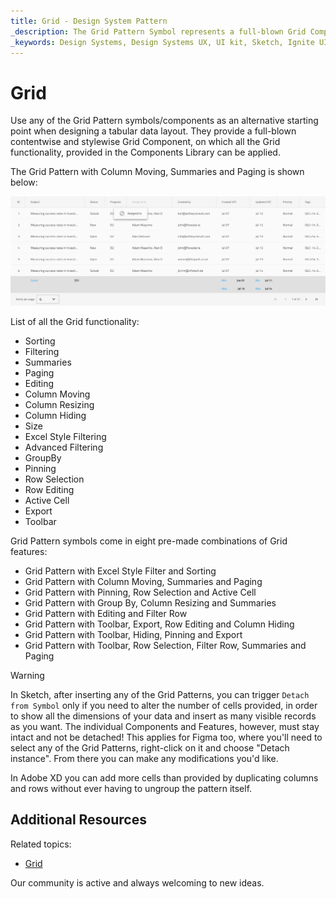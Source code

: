 ```yaml
---
title: Grid - Design System Pattern
_description: The Grid Pattern Symbol represents a full-blown Grid Component.
_keywords: Design Systems, Design Systems UX, UI kit, Sketch, Ignite UI for Angular, Sketch to Angular, Angular, Angular Design System, Export code from Sketch, Design Kits for Angular, Sketch HTML, Sketch to HTML, Sketch UI kits, Figma, Figma to Angular, Export code from Figma, Figma HTML, Figma to HTML, Figma UI kits
---
```


# Grid

Use any of the Grid Pattern symbols/components as an alternative starting point when designing a tabular data layout. They provide a full-blown contentwise and stylewise Grid Component, on which all the Grid functionality, provided in the Components Library can be applied.

The Grid Pattern with Column Moving, Summaries and Paging is shown below:

<img class="responsive-img" src="../images/grid.png" srcset="../images/grid@2x.png 2x" />

List of all the Grid functionality:
- Sorting
- Filtering
- Summaries
- Paging
- Editing
- Column Moving
- Column Resizing
- Column Hiding
- Size
- Excel Style Filtering
- Advanced Filtering
- GroupBy
- Pinning
- Row Selection
- Row Editing
- Active Cell
- Export
- Toolbar


Grid Pattern symbols come in eight pre-made combinations of Grid features:
- Grid Pattern with Excel Style Filter and Sorting
- Grid Pattern with Column Moving, Summaries and Paging
- Grid Pattern with Pinning, Row Selection and Active Cell
- Grid Pattern with Group By, Column Resizing and Summaries
- Grid Pattern with Editing and Filter Row
- Grid Pattern with Toolbar, Export, Row Editing and Column Hiding
- Grid Pattern with Toolbar, Hiding, Pinning and Export
- Grid Pattern with Toolbar, Row Selection, Filter Row, Summaries and Paging


> [!WARNING]
> In Sketch, after inserting any of the Grid Patterns, you can trigger `Detach from Symbol` only if you need to alter the number of cells provided, in order to show all the dimensions of your data and insert as many visible records as you want. The individual Components and Features, however, must stay intact and not be detached! This applies for Figma too, where you'll need to select any of the Grid Patterns, right-click on it and choose "Detach instance". From there you can make any modifications you'd like.
>
> In Adobe XD you can add more cells than provided by duplicating columns and rows without ever having to ungroup the pattern itself.

## Additional Resources

Related topics:

- [Grid](../components/grid.md)

Our community is active and always welcoming to new ideas.
